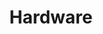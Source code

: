 ---
seo:
  type: stackbit_page_meta
  title: 'Hardware Docs'
  description: ''
  robots: []
  extra: []
template: docs
title: Hardware
weight: 
excerpt: ''

---